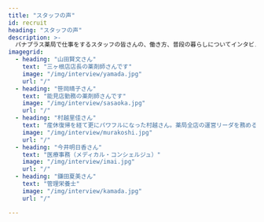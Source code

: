 ```yaml
---
title: "スタッフの声"
id: recruit
heading: "スタッフの声"
description: >-
  パナプラス薬局で仕事をするスタッフの皆さんの、働き方、普段の暮らしについてインタビューをしてみました。
imagegrid:
  - heading: "山田賢文さん"
    text: "三ヶ根店店長の薬剤師さんです"
    image: "/img/interview/yamada.jpg"
    url: "/"
  - heading: "笹岡晴子さん"
    text: "能見店勤務の薬剤師さんです"
    image: "/img/interview/sasaoka.jpg"
    url: "/"
  - heading: "村越里佳さん"
    text: "産休復帰を経て更にパワフルになった村越さん。薬局全店の運営リーダを務める医療事務のお仕事とは？"
    image: "/img/interview/murakoshi.jpg"
    url: "/"
  - heading: "今井明日香さん"
    text: "医療事務（メディカル・コンシェルジュ）"
    image: "/img/interview/imai.jpg"
    url: "/"
  - heading: "鎌田夏美さん"
    text: "管理栄養士"
    image: "/img/interview/kamada.jpg"
    url: "/"

---
```

